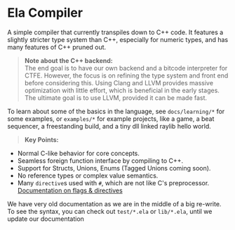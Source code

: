 
# Ela Compiler

A simple compiler that currently transpiles down to C++ code. It features a slightly stricter type system than C++, especially for numeric types, and has many features of C++ pruned out.

> **Note about the C++ backend:**  
> The end goal is to have our own backend and a bitcode interpreter for CTFE. However, the focus is on refining the type system and front end before considering this. Using Clang and LLVM provides massive optimization with little effort, which is beneficial in the early stages. The ultimate goal is to use LLVM, provided it can be made fast.

To learn about some of the basics in the language, see `docs/learning/*` for some examples, or `examples/*` for example projects, like a game, a beat sequencer, a freestanding build, and a tiny dll linked raylib hello world.

> **Key Points:**

- Normal C-like behavior for core concepts.
- Seamless foreign function interface by compiling to C++.
- Support for Structs, Unions, Enums (Tagged Unions coming soon).
- No reference types or complex value semantics.
- Many `directive`s used with `#`, which are not like C's preprocessor.  
  [Documentation on flags & directives](docs/flags)


We have very old documentation as we are in the middle of a big re-write. 
To see the syntax, you can check out `test/*.ela` or `lib/*.ela`, until we update our documentation 